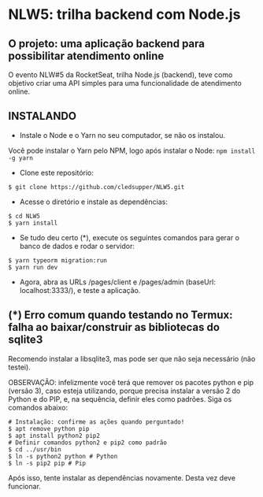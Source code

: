 # NLW5: trilha backend com Node.js

## O projeto: uma aplicação backend para possibilitar atendimento online

O evento NLW#5 da RocketSeat, trilha Node.js (backend), teve como objetivo criar uma API simples para uma funcionalidade de atendimento online.


## INSTALANDO

 * Instale o Node e o Yarn no seu computador, se não os instalou.

  Você pode instalar o Yarn pelo NPM, logo após instalar o Node: `npm install -g yarn`

 * Clone este repositório:

`$ git clone https://github.com/cledsupper/NLW5.git`

 * Acesse o diretório e instale as dependências:

  ```
  $ cd NLW5
  $ yarn install
  ```

 * Se tudo deu certo (*), execute os seguintes comandos para gerar o banco de dados e rodar o servidor:

  ```
  $ yarn typeorm migration:run
  $ yarn run dev
  ```

 * Agora, abra as URLs /pages/client e /pages/admin (baseUrl: localhost:3333/), e teste a aplicação.


## (*) Erro comum quando testando no Termux: falha ao baixar/construir as bibliotecas do sqlite3

Recomendo instalar a libsqlite3, mas pode ser que não seja necessário (não testei).

OBSERVAÇÃO: infelizmente você terá que remover os pacotes python e pip (versão 3), caso esteja utilizando, porque precisa instalar a versão 2 do Python e do PIP, e, na sequência, definir eles como padrões. Siga os comandos abaixo:

```
# Instalação: confirme as ações quando perguntado!
$ apt remove python pip
$ apt install python2 pip2
# Definir comandos python2 e pip2 como padrão
$ cd ../usr/bin
$ ln -s python2 python # Python
$ ln -s pip2 pip # Pip
```

Após isso, tente instalar as dependências novamente. Desta vez deve funcionar.
